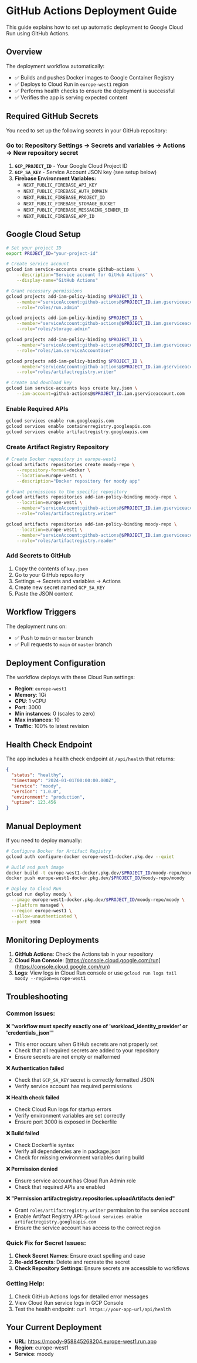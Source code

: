 # GitHub Actions Deployment Guide

This guide explains how to set up automatic deployment to Google Cloud Run using GitHub Actions.

## Overview

The deployment workflow automatically:

- ✅ Builds and pushes Docker images to Google Container Registry
- ✅ Deploys to Cloud Run in `europe-west1` region
- ✅ Performs health checks to ensure the deployment is successful
- ✅ Verifies the app is serving expected content

## Required GitHub Secrets

You need to set up the following secrets in your GitHub repository:

### Go to: Repository Settings → Secrets and variables → Actions → New repository secret

1. **`GCP_PROJECT_ID`** - Your Google Cloud Project ID
2. **`GCP_SA_KEY`** - Service Account JSON key (see setup below)
3. **Firebase Environment Variables:**
   - `NEXT_PUBLIC_FIREBASE_API_KEY`
   - `NEXT_PUBLIC_FIREBASE_AUTH_DOMAIN`
   - `NEXT_PUBLIC_FIREBASE_PROJECT_ID`
   - `NEXT_PUBLIC_FIREBASE_STORAGE_BUCKET`
   - `NEXT_PUBLIC_FIREBASE_MESSAGING_SENDER_ID`
   - `NEXT_PUBLIC_FIREBASE_APP_ID`

## Google Cloud Setup

```bash
# Set your project ID
export PROJECT_ID="your-project-id"

# Create service account
gcloud iam service-accounts create github-actions \
    --description="Service account for GitHub Actions" \
    --display-name="GitHub Actions"

# Grant necessary permissions
gcloud projects add-iam-policy-binding $PROJECT_ID \
    --member="serviceAccount:github-actions@$PROJECT_ID.iam.gserviceaccount.com" \
    --role="roles/run.admin"

gcloud projects add-iam-policy-binding $PROJECT_ID \
    --member="serviceAccount:github-actions@$PROJECT_ID.iam.gserviceaccount.com" \
    --role="roles/storage.admin"

gcloud projects add-iam-policy-binding $PROJECT_ID \
    --member="serviceAccount:github-actions@$PROJECT_ID.iam.gserviceaccount.com" \
    --role="roles/iam.serviceAccountUser"

gcloud projects add-iam-policy-binding $PROJECT_ID \
    --member="serviceAccount:github-actions@$PROJECT_ID.iam.gserviceaccount.com" \
    --role="roles/artifactregistry.writer"

# Create and download key
gcloud iam service-accounts keys create key.json \
    --iam-account=github-actions@$PROJECT_ID.iam.gserviceaccount.com
```

### Enable Required APIs

```bash
gcloud services enable run.googleapis.com
gcloud services enable containerregistry.googleapis.com
gcloud services enable artifactregistry.googleapis.com
```

### Create Artifact Registry Repository

```bash
# Create Docker repository in europe-west1
gcloud artifacts repositories create moody-repo \
    --repository-format=docker \
    --location=europe-west1 \
    --description="Docker repository for moody app"

# Grant permissions to the specific repository
gcloud artifacts repositories add-iam-policy-binding moody-repo \
    --location=europe-west1 \
    --member="serviceAccount:github-actions@$PROJECT_ID.iam.gserviceaccount.com" \
    --role="roles/artifactregistry.writer"

gcloud artifacts repositories add-iam-policy-binding moody-repo \
    --location=europe-west1 \
    --member="serviceAccount:github-actions@$PROJECT_ID.iam.gserviceaccount.com" \
    --role="roles/artifactregistry.reader"
```

### Add Secrets to GitHub

1. Copy the contents of `key.json`
2. Go to your GitHub repository
3. Settings → Secrets and variables → Actions
4. Create new secret named `GCP_SA_KEY`
5. Paste the JSON content

## Workflow Triggers

The deployment runs on:

- ✅ Push to `main` or `master` branch
- ✅ Pull requests to `main` or `master` branch

## Deployment Configuration

The workflow deploys with these Cloud Run settings:

- **Region**: `europe-west1`
- **Memory**: 1Gi
- **CPU**: 1 vCPU
- **Port**: 3000
- **Min instances**: 0 (scales to zero)
- **Max instances**: 10
- **Traffic**: 100% to latest revision

## Health Check Endpoint

The app includes a health check endpoint at `/api/health` that returns:

```json
{
  "status": "healthy",
  "timestamp": "2024-01-01T00:00:00.000Z",
  "service": "moody",
  "version": "1.0.0",
  "environment": "production",
  "uptime": 123.456
}
```

## Manual Deployment

If you need to deploy manually:

```bash
# Configure Docker for Artifact Registry
gcloud auth configure-docker europe-west1-docker.pkg.dev --quiet

# Build and push image
docker build -t europe-west1-docker.pkg.dev/$PROJECT_ID/moody-repo/moody .
docker push europe-west1-docker.pkg.dev/$PROJECT_ID/moody-repo/moody

# Deploy to Cloud Run
gcloud run deploy moody \
  --image europe-west1-docker.pkg.dev/$PROJECT_ID/moody-repo/moody \
  --platform managed \
  --region europe-west1 \
  --allow-unauthenticated \
  --port 3000
```

## Monitoring Deployments

1. **GitHub Actions**: Check the Actions tab in your repository
2. **Cloud Run Console**: [https://console.cloud.google.com/run](https://console.cloud.google.com/run)
3. **Logs**: View logs in Cloud Run console or use `gcloud run logs tail moody --region=europe-west1`

## Troubleshooting

### Common Issues:

**❌ "workflow must specify exactly one of 'workload_identity_provider' or 'credentials_json'"**

- This error occurs when GitHub secrets are not properly set
- Check that all required secrets are added to your repository
- Ensure secrets are not empty or malformed

**❌ Authentication failed**

- Check that `GCP_SA_KEY` secret is correctly formatted JSON
- Verify service account has required permissions

**❌ Health check failed**

- Check Cloud Run logs for startup errors
- Verify environment variables are set correctly
- Ensure port 3000 is exposed in Dockerfile

**❌ Build failed**

- Check Dockerfile syntax
- Verify all dependencies are in package.json
- Check for missing environment variables during build

**❌ Permission denied**

- Ensure service account has Cloud Run Admin role
- Check that required APIs are enabled

**❌ "Permission artifactregistry.repositories.uploadArtifacts denied"**

- Grant `roles/artifactregistry.writer` permission to the service account
- Enable Artifact Registry API: `gcloud services enable artifactregistry.googleapis.com`
- Ensure the service account has access to the correct region

### Quick Fix for Secret Issues:

1. **Check Secret Names**: Ensure exact spelling and case
2. **Re-add Secrets**: Delete and recreate the secret
3. **Check Repository Settings**: Ensure secrets are accessible to workflows

### Getting Help:

1. Check GitHub Actions logs for detailed error messages
2. View Cloud Run service logs in GCP Console
3. Test the health endpoint: `curl https://your-app-url/api/health`

## Your Current Deployment

- **URL**: https://moody-958845268204.europe-west1.run.app
- **Region**: europe-west1
- **Service**: moody
